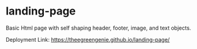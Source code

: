 # landing-page

Basic Html page with self shaping header, footer, image, and text objects.

Deployment Link: https://theegreengenie.github.io/landing-page/
